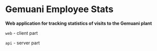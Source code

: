 # Gemuani Employee Stats

**Web application for tracking statistics of visits to the Gemuani plant**

`web` - client part

`api` - server part
